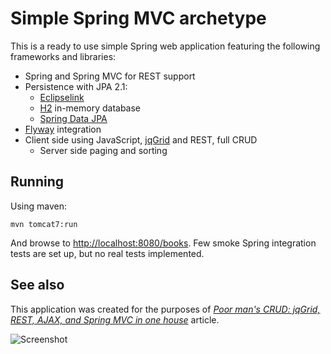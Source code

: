 # Simple Spring MVC archetype

This is a ready to use simple Spring web application featuring the following frameworks and libraries:

* Spring and Spring MVC for REST support
* Persistence with JPA 2.1:
	* [Eclipselink](http://www.eclipse.org/eclipselink/)
	* [H2](http://h2database.com) in-memory database
	* [Spring Data JPA](http://www.springsource.org/spring-data/jpa)
* [Flyway](http://flywaydb.org/) integration
* Client side using JavaScript, [jqGrid](http://www.trirand.com/blog/) and REST, full CRUD
	* Server side paging and sorting

## Running

Using maven:

	mvn tomcat7:run

And browse to [http://localhost:8080/books](http://localhost:8080/books). Few smoke Spring integration tests are set up, but no real tests implemented.

## See also

This application was created for the purposes of [*Poor man's CRUD: jqGrid, REST, AJAX, and Spring MVC in one house*](http://nurkiewicz.blogspot.no/2011/07/poor-mans-crud-jqgrid-rest-ajax-and.html) article.

![Screenshot](http://2.bp.blogspot.com/-E5f2LP5ZtQs/ThCg3iqQJcI/AAAAAAAAAcc/aKqjUPF6h8w/s1600/edit_validation_normal.png)